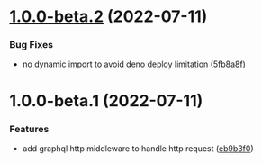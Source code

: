 # [1.0.0-beta.2](https://github.com/TomokiMiyauci/graphql-http/compare/1.0.0-beta.1...1.0.0-beta.2) (2022-07-11)


### Bug Fixes

* no dynamic import to avoid deno deploy limitation ([5fb8a8f](https://github.com/TomokiMiyauci/graphql-http/commit/5fb8a8f98a7878d3e9a7aac68a255eb273c2f1dd))

# 1.0.0-beta.1 (2022-07-11)


### Features

* add graphql http middleware to handle http request ([eb9b3f0](https://github.com/TomokiMiyauci/graphql-http/commit/eb9b3f01242c6aa72ce8105bbc18b5ed3cefa77c))
